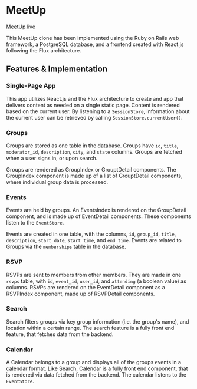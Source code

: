 # MeetUp

[MeetUp live][heroku]

[heroku]: http://www.herokuapp.com


This MeetUp clone has been implemented using the Ruby on Rails web framework, a PostgreSQL database, and
a frontend created with React.js following the Flux architecture.  

## Features & Implementation

### Single-Page App

This app utilizes React.js and the Flux architecture to create and app that delivers
content as needed on a single static page. Content is rendered based on the current user.
By listening to a `SessionStore`, information about the current user can be retrieved by
calling `SessionStore.currentUser()`.


### Groups

  Groups are stored as one table in the database. Groups have `id`, `title`, `moderator_id`, `description`, `city`, and `state` columns. Groups are fetched when a user signs in, or upon search.

  Groups are rendered as GroupIndex or GrouptDetail components. The GroupIndex component is made up of a list of GrouptDetail components, where individual group data is processed.

### Events

Events are held by groups. An EventsIndex is rendered on the GroupDetail component, and is made up of EventDetail components. These components listen to the `EventStore`.

Events are created in one table, with the columns, `id`,  `group_id`, `title`, `description`,  `start_date`, `start_time`, and `end_time`. Events are related to Groups via the `memberships` table in the database.


### RSVP

RSVPs are sent to members from other members. They are made in one `rsvps` table, with `id`, `event_id`, `user_id`, and `attending` (a boolean value) as columns.
RSVPs are rendered on the EventDetail component as a RSVPIndex component, made up of RSVPDetail components.

### Search

Search filters groups via key group information (i.e. the group's name), and location within a certain range. The search feature is a fully front end feature, that fetches data from the backend.

### Calendar

A Calendar belongs to a group and displays all of the groups events in a calendar format. Like Search, Calendar is a fully front end component, that is rendered via data fetched from the backend. The calendar listens to the `EventStore`.
